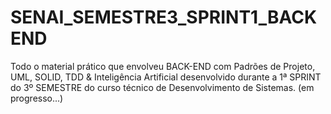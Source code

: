 # SENAI_SEMESTRE3_SPRINT1_BACKEND
Todo o material prático que envolveu BACK-END com Padrões de Projeto, UML, SOLID, TDD &amp; Inteligência Artificial desenvolvido durante a 1ª SPRINT do 3º SEMESTRE do curso técnico de Desenvolvimento de Sistemas. (em progresso...)
